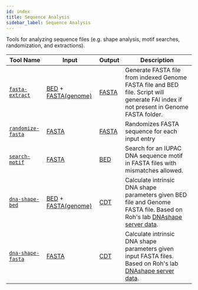 ```yaml
---
id: index
title: Sequence Analysis
sidebar_label: Sequence Analysis
---
```


Tools for analyzing sequence files (e.g. shape analysis, motif searches, randomization, and extractions).

| Tool Name | Input | Output | Description |
| ------------- | ------------- | ------------- | ------------- |
| [`fasta-extract`][fasta-extract] | [BED][bed-format] + [FASTA(genome)][fasta-format] | [FASTA][fasta-format] | Generate FASTA file from indexed Genome FASTA file and BED file. Script will generate FAI index if not present in Genome FASTA folder. |
| [`randomize-fasta`][randomize-fasta] | [FASTA][fasta-format] | [FASTA][fasta-format] | Randomizes FASTA sequence for each input entry |
| [`search-motif`][search-motif] | [FASTA][fasta-format] | [BED][bed-format] | Search for an IUPAC DNA sequence motif in FASTA files with mismatches allowed. |
| [`dna-shape-bed`][dna-shape-bed] | [BED][bed-format] + [FASTA(genome)][fasta-format] | [CDT][cdt-format] | Calculate intrinsic DNA shape parameters given BED file and Genome FASTA file. Based on Roh's lab [DNAshape server data][Roh_paper]. |
| [`dna-shape-fasta`][dna-shape-fasta] | [FASTA][fasta-format] | [CDT][cdt-format] | Calculate intrinsic DNA shape parameters given input FASTA files. Based on Roh's lab [DNAshape server data][Roh_paper]. |


[dna-shape-bed]:/docs/Tools/sequence-analysis/dna-shape-bed
[dna-shape-fasta]:/docs/Tools/sequence-analysis/dna-shape-fasta
[fasta-extract]:/docs/Tools/sequence-analysis/fasta-extract
[randomize-fasta]:/docs/Tools/sequence-analysis/randomize-fasta
[search-motif]:/docs/Tools/sequence-analysis/search-motif

[bed-format]:/docs/Guides/References/file-formats#bed
[cdt-format]:/docs/Guides/References/file-formats#cdt
[fasta-format]:/docs/Guides/References/file-formats#fasta

[Roh_paper]:https://pubmed.ncbi.nlm.nih.gov/23703209
